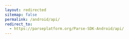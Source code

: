 ```yaml
---
layout: redirected
sitemap: false
permalink: /android/api/
redirect_to:
  - https://parseplatform.org/Parse-SDK-Android/api/
---
```

